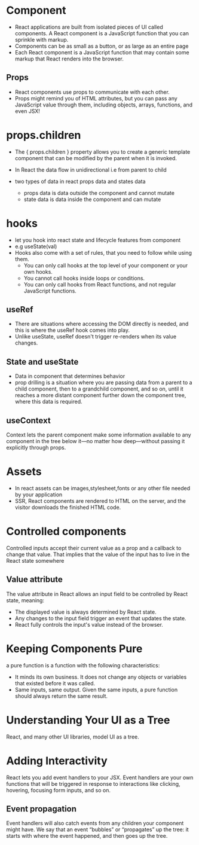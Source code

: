 # Component
* React applications are built from isolated pieces of UI called components. A React component is a JavaScript function that you can sprinkle with markup.
* Components can be as small as a button, or as large as an entire page
* Each React component is a JavaScript function that may contain some markup that React renders into the browser. 
## Props
* React components use props to communicate with each other.
* Props might remind you of HTML attributes, but you can pass any JavaScript value through them, including objects, arrays, functions, and even JSX!

# props.children
* The { props.children } property allows you to create a generic template component that can be modified by 
the parent when it is invoked.

* In React the data flow in unidirectional i.e from parent to child
* two types of data in react props data and states data
    - props data is data outside the component and cannot mutate
    - state data is data inside the component and can mutate

# hooks

* let you hook into react state and lifecycle features from component
* e.g useState(val)
* Hooks also come with a set of rules, that you need to follow while using them. 
    - You can only call hooks at the top level of your component or your own hooks. 
    - You cannot call hooks inside loops or conditions. 
    - You can only call hooks from React functions, and not regular JavaScript functions. 

## useRef
* There are situations where accessing the DOM directly is needed, and this is where 
the useRef hook comes into play.
*  Unlike useState, useRef doesn't trigger re-renders when its value changes.


## State and useState
* Data in component that determines behavior
*  prop drilling is a situation where you are passing data from a parent to a child component,
then to a grandchild component, and so on, until it reaches a more distant component further down the component tree,
where this data is required.


## useContext
Context lets the parent component make some information available to any component in the tree below it—no matter 
how deep—without passing it explicitly through props.


# Assets
* In react assets can be images,stylesheet,fonts or any other file needed by your application
*  SSR, React components are rendered to HTML on the server, and the visitor downloads the finished HTML code. 

# Controlled components
Controlled inputs accept their current value as a prop and a callback to change that value. 
That implies that the value of the input has to live in the React state somewhere

## Value attribute
The value attribute in React allows an input field to be controlled by React state, meaning:
* The displayed value is always determined by React state.
* Any changes to the input field trigger an event that updates the state.
* React fully controls the input's value instead of the browser.

# Keeping Components Pure
 a pure function is a function with the following characteristics:

* It minds its own business. It does not change any objects or variables that existed before it was called.
* Same inputs, same output. Given the same inputs, a pure function should always return the same result.

# Understanding Your UI as a Tree
React, and many other UI libraries, model UI as a tree. 
# Adding Interactivity
React lets you add event handlers to your JSX. Event handlers are your own functions that will be triggered in response to interactions like clicking, hovering, focusing form inputs, and so on.
## Event propagation
Event handlers will also catch events from any children your component might have. We say that an event “bubbles” or “propagates” up the tree: it starts with where the event happened, and then goes up the tree.

